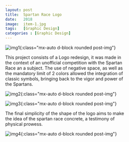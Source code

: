 ```yaml
---
layout: post
title:  Spartan Race Logo
date:   2018
image:  item-1.jpg
tags:   [Graphic Design]
categories : [Graphic Design]
---
```


![img1]({{site.baseurl}}/projects/images/spartan-race-logo/img-1.jpg){:class="mx-auto d-block rounded post-img"}

<div style="clear:both; max-width:75%" class="paragraph">This project consists of a Logo redesign, it was made in the context of an unofficial competition with the Spartan Race an a subject. The use of negative space, as well as the mandatory limit of 2 colors allowed the integration of classic symbols, bringing back to the vigor and power of the Spartans.</div>

![img2]({{site.baseurl}}/projects/images/spartan-race-logo/img-2.jpg){:class="mx-auto d-block rounded post-img"}

![img3]({{site.baseurl}}/projects/images/spartan-race-logo/img-3.jpg){:class="mx-auto d-block rounded post-img"}

<div style="clear:both; max-width:75%" class="paragraph">The final simplicity of the shape of the logo aims to make the idea of the spartan race concrete, a testimony of physical prowess.</div>

![img4]({{site.baseurl}}/projects/images/spartan-race-logo/img-4.jpg){:class="mx-auto d-block rounded post-img"}

